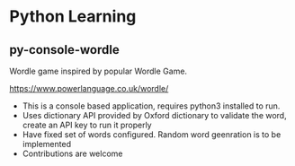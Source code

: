 # Python Learning #

## py-console-wordle ##

Wordle game inspired by popular Wordle Game. 

https://www.powerlanguage.co.uk/wordle/

* This is a console based application, requires python3 installed to run.
* Uses dictionary API provided by Oxford dictionary to validate the word, create an API key to run it properly
* Have fixed set of words configured. Random word geenration is to be implemented
* Contributions are welcome
